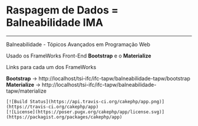 # Raspagem de Dados = Balneabilidade IMA

---

Balneabilidade - Tópicos Avançados em Programação Web

Usado os FrameWorks Front-End **Bootstrap** e o **Materialize**

Links para cada um dos FrameWorks

**Bootstrap** -> http://localhost/tsi-ifc/ifc-tapw/balneabilidade-tapw/bootstrap
**Materialize** -> http://localhost/tsi-ifc/ifc-tapw/balneabilidade-tapw/materialize
```
[![Build Status](https://api.travis-ci.org/cakephp/app.png)](https://travis-ci.org/cakephp/app)
[![License](https://poser.pugx.org/cakephp/app/license.svg)](https://packagist.org/packages/cakephp/app)

